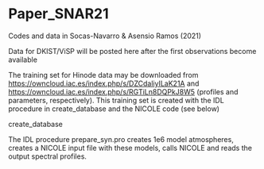 # Paper_SNAR21
Codes and data in Socas-Navarro &amp; Asensio Ramos (2021)

Data for DKIST/ViSP will be posted here after the first observations become available

The training set for Hinode data may be downloaded from 
https://owncloud.iac.es/index.php/s/DZCdaliyILaK21A
and
https://owncloud.iac.es/index.php/s/RGTiLn8DQPkJ8W5
(profiles and parameters, respectively). This training set is created with the IDL procedure in create_database and the NICOLE code (see below) 

create_database

The IDL procedure prepare_syn.pro creates 1e6 model atmospheres, creates a NICOLE input file with these models, calls NICOLE and reads the output spectral profiles. 
